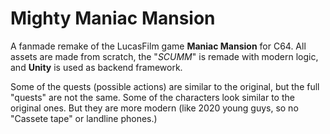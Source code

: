 # Mighty Maniac Mansion
 A fanmade remake of the LucasFilm game **Maniac Mansion** for C64.
 All assets are made from scratch, the "_SCUMM_" is remade with modern logic, and **Unity** is used as backend framework.
 
 Some of the quests (possible actions) are similar to the original, but the full "quests" are not the same.
 Some of the characters look similar to the original ones. But they are more modern (like 2020 young guys, so no "Cassete tape" or landline phones.)
